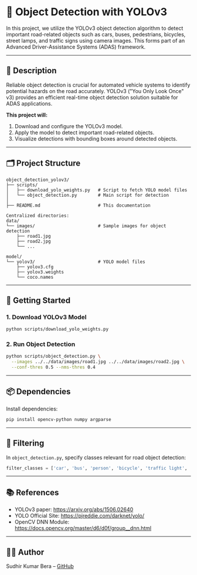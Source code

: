 # 🎯 Object Detection with YOLOv3

In this project, we utilize the YOLOv3 object detection algorithm to detect important road-related objects such as cars, buses, pedestrians, bicycles, street lamps, and traffic signs using camera images. This forms part of an Advanced Driver-Assistance Systems (ADAS) framework.

---

## 📌 Description

Reliable object detection is crucial for automated vehicle systems to identify potential hazards on the road accurately. YOLOv3 ("You Only Look Once" v3) provides an efficient real-time object detection solution suitable for ADAS applications.

**This project will:**
1. Download and configure the YOLOv3 model.
2. Apply the model to detect important road-related objects.
3. Visualize detections with bounding boxes around detected objects.

---

## 🗂️ Project Structure

```
object_detection_yolov3/
├── scripts/
│   ├── download_yolo_weights.py   # Script to fetch YOLO model files
│   └── object_detection.py        # Main script for detection
│
├── README.md                      # This documentation

Centralized directories:
data/
└── images/                        # Sample images for object detection
    ├── road1.jpg
    ├── road2.jpg
    └── ...

model/
└── yolov3/                        # YOLO model files
    ├── yolov3.cfg
    ├── yolov3.weights
    └── coco.names
```

---

## 🚀 Getting Started

### 1. Download YOLOv3 Model
```bash
python scripts/download_yolo_weights.py
```

### 2. Run Object Detection
```bash
python scripts/object_detection.py \
  --images ../../data/images/road1.jpg ../../data/images/road2.jpg \
  --conf-thres 0.5 --nms-thres 0.4
```

---

## 📦 Dependencies

Install dependencies:
```bash
pip install opencv-python numpy argparse
```

---

## 🔄 Filtering

In `object_detection.py`, specify classes relevant for road object detection:
```python
filter_classes = ['car', 'bus', 'person', 'bicycle', 'traffic light', 'stop sign', 'street lamp']
```

---

## 📚 References

- YOLOv3 paper: https://arxiv.org/abs/1506.02640
- YOLO Official Site: https://pjreddie.com/darknet/yolo/
- OpenCV DNN Module: https://docs.opencv.org/master/d6/d0f/group__dnn.html

---

## 👨‍💻 Author
Sudhir Kumar Bera – [GitHub](https://github.com/sberaconnects)

